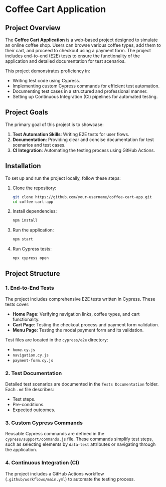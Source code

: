 
# Coffee Cart Application

## Project Overview
The **Coffee Cart Application** is a web-based project designed to simulate an online coffee shop. Users can browse various coffee types, add them to their cart, and proceed to checkout using a payment form. The project includes end-to-end (E2E) tests to ensure the functionality of the application and detailed documentation for test scenarios.

This project demonstrates proficiency in:
- Writing test code using Cypress.
- Implementing custom Cypress commands for efficient test automation.
- Documenting test cases in a structured and professional manner.
- Setting up Continuous Integration (CI) pipelines for automated testing.

## Project Goals
The primary goal of this project is to showcase:
1. **Test Automation Skills**: Writing  E2E tests for user flows.
2. **Documentation**: Providing clear and concise documentation for test scenarios and test cases.
3. **CI Integration**: Automating the testing process using GitHub Actions.

## Installation

To set up and run the project locally, follow these steps:

1. Clone the repository:
   ```bash
   git clone https://github.com/your-username/coffee-cart-app.git
   cd coffee-cart-app
   ```

2. Install dependencies:
   ```bash
   npm install
   ```

3. Run the application:
   ```bash
   npm start
   ```

4. Run Cypress tests:
   ```bash
   npx cypress open
   ```

## Project Structure

### 1. End-to-End Tests
The project includes comprehensive E2E tests written in Cypress. These tests cover:
- **Home Page**: Verifying navigation links, coffee types, and cart functionality.
- **Cart Page**: Testing the checkout process and payment form validation.
- **Menu Page**: Testing the modal payment form and its validation.

Test files are located in the `cypress/e2e` directory:
- `home.cy.js`
- `navigation.cy.js`
- `payment-form.cy.js`

### 2. Test Documentation
Detailed test scenarios are documented in the `Tests Documentation` folder. Each `.md` file describes:
- Test steps.
- Pre-conditions.
- Expected outcomes.


### 3. Custom Cypress Commands
Reusable Cypress commands are defined in the `cypress/support/commands.js` file. These commands simplify test steps, such as selecting elements by `data-test` attributes or navigating through the application.

### 4. Continuous Integration (CI)
The project includes a GitHub Actions workflow (`.github/workflows/main.yml`) to automate the testing process.

